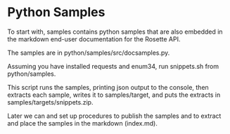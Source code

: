 Python Samples
==================

To start with, samples contains python samples that are also embedded in the markdown 
end-user documentation for the Rosette API.

The samples are in python/samples/src/docsamples.py.

Assuming you have installed requests and enum34, run snippets.sh from python/samples.

This script runs the samples, printing json output to the console, then extracts
each sample, writes it to samples/target, and puts the extracts in samples/targets/snippets.zip.

Later we can and set up procedures to publish the samples and to extract and place the 
samples in the markdown (index.md).
